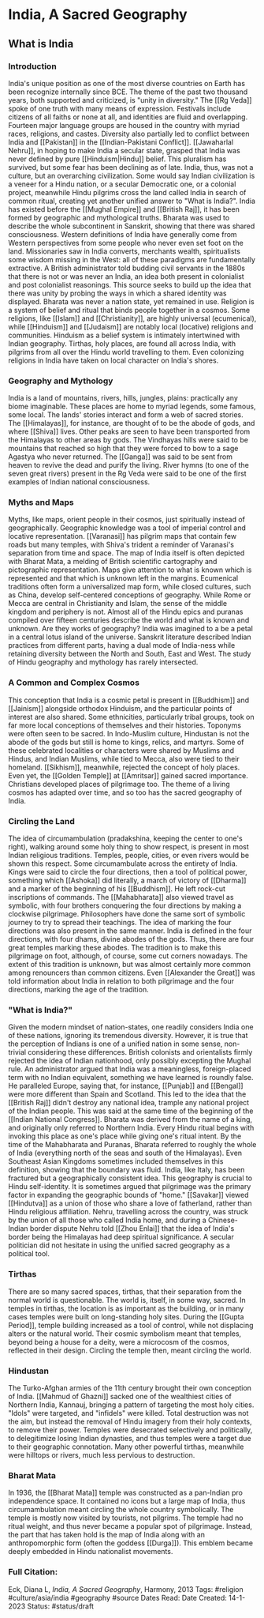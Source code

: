 # India, A Sacred Geography
## What is India
### Introduction
India's unique position as one of the most diverse countries on Earth has been recognize internally since BCE. The theme of the past two thousand years, both supported and criticized, is "unity in diversity." The [[Rg Veda]] spoke of one truth with many means of expression. Festivals include citizens of all faiths or none at all, and identities are fluid and overlapping. Fourteen major language groups are housed in the country with myriad races, religions, and castes. Diversity also partially led to conflict between India and [[Pakistan]] in the [[Indian-Pakistani Conflict]].  [[Jawaharlal Nehru]], in hoping to make India a secular state, grasped that India was never defined by pure [[Hinduism|Hindu]] belief. This pluralism has survived, but some fear has been declining as of late. India, thus, was not a culture, but an overarching civilization. Some would say Indian civilization is a veneer for a Hindu nation, or a secular Democratic one, or a colonial project, meanwhile Hindu pilgrims cross the land called India in search of common ritual, creating yet another unified answer to "What is India?". India has existed before the [[Mughal Empire]] and [[British Raj]], it has been formed by geographic and mythological truths. Bharata was used to describe the whole subcontinent in Sanskrit, showing that there was shared consciousness. Western definitions of India have generally come from Western perspectives from some people who never even set foot on the land. Missionaries saw in India converts, merchants wealth, spiritualists some wisdom missing in the West: all of these paradigms are fundamentally extractive. A British administrator told budding civil servants in the 1880s that there is not or was never an India, an idea both present in colonialist and post colonialist reasonings. This source seeks to build up the idea that there was unity by probing the ways in which a shared identity was displayed. Bharata was never a nation state, yet remained in use. Religion is a system of belief and ritual that binds people together in a cosmos. Some religions, like [[Islam]] and [[Christianity]], are highly universal (ecumenical), while [[Hinduism]] and [[Judaism]] are notably local (locative) religions and communities. Hinduism as a belief system is intimately intertwined with Indian geography. Tirthas, holy places, are found all across India, with pilgrims from all over the Hindu world travelling to them. Even colonizing religions in India have taken on local character on India's shores.
### Geography and Mythology
India is a land of mountains, rivers, hills, jungles, plains: practically any biome imaginable. These places are home to myriad legends, some famous, some local. The lands' stories interact and form a web of sacred stories. The [[Himalayas]], for instance, are thought of to be the abode of gods, and where [[Shiva]] lives. Other peaks are seen to have been transported from the Himalayas to other areas by gods. The Vindhayas hills were said to be mountains that reached so high that they were forced to bow to a sage Agastya who never returned. The [[Ganga]] was said to be sent from heaven to revive the dead and purify the living. River hymns (to one of the seven great rivers) present in the Rg Veda were said to be one of the first examples of Indian national consciousness. 
### Myths and Maps
Myths, like maps, orient people in their cosmos, just spiritually instead of geographically. Geographic knowledge was a tool of imperial control and locative representation. [[Varanasi]] has pilgrim maps that contain few roads but many temples, with Shiva's trident a reminder of Varanasi's separation from time and space. The map of India itself is often depicted with Bharat Mata, a melding of British scientific cartography and pictographic representation. Maps give attention to what is known which is represented and that which is unknown left in the margins. Ecumenical traditions often form a universalized map form, while closed cultures, such as China, develop self-centered conceptions of geography. While Rome or Mecca are central in Christianity and Islam, the sense of the middle kingdom and periphery is not. Almost all of the Hindu epics and puranas compiled over fifteen centuries describe the world and what is known and unknown. Are they works of geography? India was imagined to a be a petal in a central lotus island of the universe. Sanskrit literature described Indian practices from different parts, having a dual mode of India-ness while retaining diversity between the North and South, East and West. The study of Hindu geography and mythology has rarely intersected. 
### A Common and Complex Cosmos
This conception that India is a cosmic petal is present in [[Buddhism]] and [[Jainism]] alongside orthodox Hinduism, and the particular points of interest are also shared. Some ethnicities, particularly tribal groups, took on far more local conceptions of themselves and their histories. Toponyms were often seen to be sacred. In Indo-Muslim culture, Hindustan is not the abode of the gods but still is home to kings, relics, and martyrs. Some of these celebrated localities or characters were shared by Muslims and Hindus, and Indian Muslims, while tied to Mecca, also were tied to their homeland. [[Sikhism]], meanwhile, rejected the concept of holy places. Even yet, the [[Golden Temple]] at [[Amritsar]] gained sacred importance. Christians developed places of pilgrimage too. The theme of a living cosmos has adapted over time, and so too has the sacred geography of India. 
### Circling the Land
The idea of circumambulation (pradakshina, keeping the center to one's right), walking around some holy thing to show respect, is present in most Indian religious traditions. Temples, people, cities, or even rivers would be shown this respect. Some circumambulate across the entirety of India. Kings were said to circle the four directions, then a tool of political power, something which [[Ashoka]] did literally, a march of victory of [[Dharma]] and a marker of the beginning of his [[Buddhism]]. He left rock-cut inscriptions of commands. The [[Mahabharata]] also viewed travel as symbolic, with four brothers conquering the four directions by making a clockwise pilgrimage. Philosophers have done the same sort of symbolic journey to try to spread their teachings. The idea of marking the four directions was also present in the same manner. India is defined in the four directions, with four dhams, divine abodes of the gods. Thus, there are four great temples marking these abodes. The tradition is to make this pilgrimage on foot, although, of course, some cut corners nowadays. The extent of this tradition is unknown, but was almost certainly more common among renouncers than common citizens. Even [[Alexander the Great]] was told information about India in relation to both pilgrimage and the four directions, marking the age of the tradition.
### "What is India?"
Given the modern mindset of nation-states, one readily considers India one of these nations, ignoring its tremendous diversity. However, it is true that the perception of Indians is one of a unified nation in some sense, non-trivial considering these differences. British colonists and orientalists firmly rejected the idea of Indian nationhood, only possibly excepting the Mughal rule. An administrator argued that India was a meaningless, foreign-placed term with no Indian equivalent, something we have learned is roundly false. He paralleled Europe, saying that, for instance, [[Punjab]] and [[Bengal]] were more different than Spain and Scotland. This led to the idea that the [[British Raj]] didn't destroy any national idea, trample any national project of the Indian people. This was said at the same time of the beginning of the [[Indian National Congress]]. Bharata was derived from the name of a king, and originally only referred to Northern India. Every Hindu ritual begins with invoking this place as one's place while giving one's ritual intent. By the time of the Mahabharata and Puranas, Bharata referred to roughly the whole of India (everything north of the seas and south of the Himalayas). Even Southeast Asian Kingdoms sometimes included themselves in this definition, showing that the boundary was fluid. India, like Italy, has been fractured but a geographically consistent idea. This geography is crucial to Hindu self-identity. It is sometimes argued that pilgrimage was the primary factor in expanding the geographic bounds of "home."  [[Savakar]] viewed [[Hindutva]] as a union of those who share a love of fatherland, rather than Hindu religious affiliation. Nehru, travelling across the country, was struck by the union of all those who called India home, and during a Chinese-Indian border dispute Nehru told [[Zhou Enlai]] that the idea of India's border being the Himalayas had deep spiritual significance. A secular politician did not hesitate in using the unified sacred geography as a political tool.
### Tirthas
There are so many sacred spaces, tirthas, that their separation from the normal world is questionable. The world is, itself, in some way, sacred. In temples in tirthas, the location is as important as the building, or in many cases temples were built on long-standing holy sites. During the [[Gupta Period]], temple building increased as a tool of control, while not displacing alters or the natural world. Their cosmic symbolism meant that temples, beyond being a house for a deity, were a microcosm of the cosmos, reflected in their design. Circling the temple then, meant circling the world. 
### Hindustan
The Turko-Afghan armies of the 11th century brought their own conception of India. [[Mahmud of Ghazni]] sacked one of the wealthiest cities of Northern India, Kannauj, bringing a pattern of targeting the most holy cities. "Idols" were targeted, and "infidels" were killed. Total destruction was not the aim, but instead the removal of Hindu imagery from their holy contexts, to remove their power. Temples were desecrated selectively and politically, to delegitimize losing Indian dynasties, and thus temples were a target due to their geographic connotation. Many other powerful tirthas, meanwhile were hilltops or rivers, much less pervious to destruction.
### Bharat Mata
In 1936, the [[Bharat Mata]] temple was constructed as a pan-Indian pro independence space. It contained no icons but a large map of India, thus circumambulation meant circling the whole country symbolically. The temple is mostly now visited by tourists, not pilgrims. The temple had no ritual weight, and thus never became a popular spot of pilgrimage. Instead, the part that has taken hold is the map of India along with an anthropomorphic form (often the goddess [[Durga]]). This emblem became deeply embedded in Hindu nationalist movements. 

### Full Citation:
Eck, Diana L, _India, A Sacred Geography_, Harmony, 2013
Tags: #religion #culture/asia/india #geography #source
Dates Read:
Date Created: 14-1-2023
Status: #status/draft